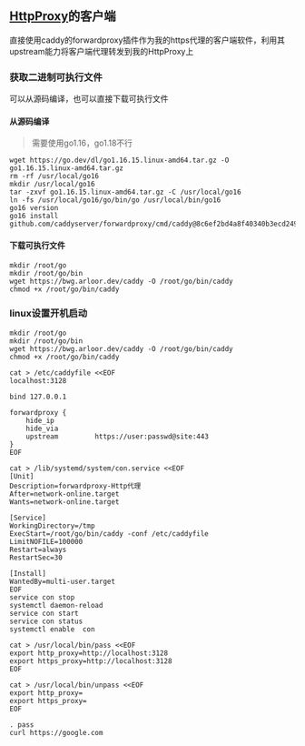 ## [HttpProxy](https://github.com/arloor/HttpProxy)的客户端

直接使用caddy的forwardproxy插件作为我的https代理的客户端软件，利用其upstream能力将客户端代理转发到我的HttpProxy上

### 获取二进制可执行文件

可以从源码编译，也可以直接下载可执行文件

#### 从源码编译

> 需要使用go1.16，go1.18不行

```shell
wget https://go.dev/dl/go1.16.15.linux-amd64.tar.gz -O go1.16.15.linux-amd64.tar.gz
rm -rf /usr/local/go16
mkdir /usr/local/go16
tar -zxvf go1.16.15.linux-amd64.tar.gz -C /usr/local/go16
ln -fs /usr/local/go16/go/bin/go /usr/local/bin/go16
go16 version
go16 install github.com/caddyserver/forwardproxy/cmd/caddy@8c6ef2bd4a8f40340b3ecd249f8eed058c567b76
```

#### 下载可执行文件

```shell
mkdir /root/go
mkdir /root/go/bin
wget https://bwg.arloor.dev/caddy -O /root/go/bin/caddy
chmod +x /root/go/bin/caddy
```

### linux设置开机启动

```shell
mkdir /root/go
mkdir /root/go/bin
wget https://bwg.arloor.dev/caddy -O /root/go/bin/caddy
chmod +x /root/go/bin/caddy

cat > /etc/caddyfile <<EOF
localhost:3128

bind 127.0.0.1

forwardproxy {
    hide_ip
    hide_via
    upstream         https://user:passwd@site:443
}
EOF

cat > /lib/systemd/system/con.service <<EOF
[Unit]
Description=forwardproxy-Http代理
After=network-online.target
Wants=network-online.target

[Service]
WorkingDirectory=/tmp
ExecStart=/root/go/bin/caddy -conf /etc/caddyfile
LimitNOFILE=100000
Restart=always
RestartSec=30

[Install]
WantedBy=multi-user.target
EOF
service con stop
systemctl daemon-reload
service con start
service con status
systemctl enable  con

cat > /usr/local/bin/pass <<EOF
export http_proxy=http://localhost:3128
export https_proxy=http://localhost:3128
EOF

cat > /usr/local/bin/unpass <<EOF
export http_proxy=
export https_proxy=
EOF

. pass
curl https://google.com
```

